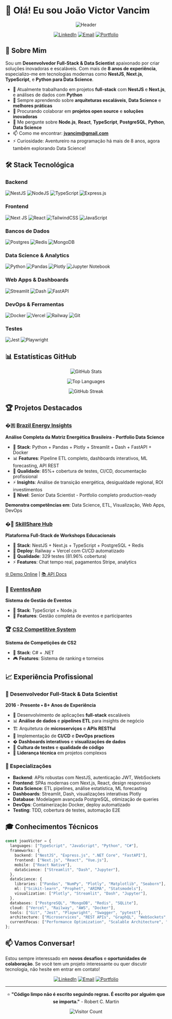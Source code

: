 # 👋 Olá! Eu sou João Victor Vancim

<div align="center">

![Header](https://readme-typing-svg.herokuapp.com?font=Fira+Code&pause=1000&color=2196F3&center=true&vCenter=true&width=500&lines=Full-Stack+Developer;Data+Scientist;NestJS+%7C+Next.js+Expert;Python+%7C+ETL+%7C+Dashboards;8%2B+Anos+de+Experiência;Apaixonado+por+Tecnologia)

[![LinkedIn](https://img.shields.io/badge/LinkedIn-0077B5?style=for-the-badge&logo=linkedin&logoColor=white)](https://linkedin.com/in/jvancim)
[![Email](https://img.shields.io/badge/Email-D14836?style=for-the-badge&logo=gmail&logoColor=white)](mailto:jvancim@gmail.com)
[![Portfolio](https://img.shields.io/badge/Portfolio-FF5722?style=for-the-badge&logo=todoist&logoColor=white)](https://joaovictor.dev)

</div>

## 🚀 Sobre Mim

Sou um **Desenvolvedor Full-Stack & Data Scientist** apaixonado por criar soluções inovadoras e escaláveis. Com mais de **8 anos de experiência**, especializo-me em tecnologias modernas como **NestJS**, **Next.js**, **TypeScript**, e **Python para Data Science**.

- 🔭 Atualmente trabalhando em projetos **full-stack** com **NestJS** e **Next.js**, e análises de dados com **Python**
- 🌱 Sempre aprendendo sobre **arquiteturas escaláveis**, **Data Science** e **melhores práticas**
- 👯 Procurando colaborar em **projetos open source** e **soluções inovadoras**
- 💬 Me pergunte sobre **Node.js**, **React**, **TypeScript**, **PostgreSQL**, **Python**, **Data Science**
- 📫 Como me encontrar: **jvancim@gmail.com**
- ⚡ Curiosidade: Aventureiro na programação há mais de 8 anos, agora também explorando Data Science!

## 🛠️ Stack Tecnológica

### Backend

![NestJS](https://img.shields.io/badge/nestjs-%23E0234E.svg?style=for-the-badge&logo=nestjs&logoColor=white)
![NodeJS](https://img.shields.io/badge/node.js-6DA55F?style=for-the-badge&logo=node.js&logoColor=white)
![TypeScript](https://img.shields.io/badge/typescript-%23007ACC.svg?style=for-the-badge&logo=typescript&logoColor=white)
![Express.js](https://img.shields.io/badge/express.js-%23404d59.svg?style=for-the-badge&logo=express&logoColor=%2361DAFB)

### Frontend

![Next JS](https://img.shields.io/badge/Next-black?style=for-the-badge&logo=next.js&logoColor=white)
![React](https://img.shields.io/badge/react-%2320232a.svg?style=for-the-badge&logo=react&logoColor=%2361DAFB)
![TailwindCSS](https://img.shields.io/badge/tailwindcss-%2338B2AC.svg?style=for-the-badge&logo=tailwind-css&logoColor=white)
![JavaScript](https://img.shields.io/badge/javascript-%23323330.svg?style=for-the-badge&logo=javascript&logoColor=%23F7DF1E)

### Bancos de Dados

![Postgres](https://img.shields.io/badge/postgres-%23316192.svg?style=for-the-badge&logo=postgresql&logoColor=white)
![Redis](https://img.shields.io/badge/redis-%23DD0031.svg?style=for-the-badge&logo=redis&logoColor=white)
![MongoDB](https://img.shields.io/badge/MongoDB-%234ea94b.svg?style=for-the-badge&logo=mongodb&logoColor=white)

### Data Science & Analytics

![Python](https://img.shields.io/badge/python-3670A0?style=for-the-badge&logo=python&logoColor=ffdd54)
![Pandas](https://img.shields.io/badge/pandas-%23150458.svg?style=for-the-badge&logo=pandas&logoColor=white)
![Plotly](https://img.shields.io/badge/Plotly-%233F4F75.svg?style=for-the-badge&logo=plotly&logoColor=white)
![Jupyter Notebook](https://img.shields.io/badge/jupyter-%23FA0F00.svg?style=for-the-badge&logo=jupyter&logoColor=white)

### Web Apps & Dashboards

![Streamlit](https://img.shields.io/badge/Streamlit-%23FE4B4B.svg?style=for-the-badge&logo=streamlit&logoColor=white)
![Dash](https://img.shields.io/badge/dash-008DE4?style=for-the-badge&logo=dash&logoColor=white)
![FastAPI](https://img.shields.io/badge/FastAPI-005571?style=for-the-badge&logo=fastapi)

### DevOps & Ferramentas

![Docker](https://img.shields.io/badge/docker-%230db7ed.svg?style=for-the-badge&logo=docker&logoColor=white)
![Vercel](https://img.shields.io/badge/vercel-%23000000.svg?style=for-the-badge&logo=vercel&logoColor=white)
![Railway](https://img.shields.io/badge/Railway-131415?style=for-the-badge&logo=railway&logoColor=white)
![Git](https://img.shields.io/badge/git-%23F05033.svg?style=for-the-badge&logo=git&logoColor=white)

### Testes

![Jest](https://img.shields.io/badge/-jest-%23C21325?style=for-the-badge&logo=jest&logoColor=white)
![Playwright](https://img.shields.io/badge/Playwright-45ba4b?style=for-the-badge&logo=Playwright&logoColor=white)

## 📊 Estatísticas GitHub

<div align="center">

![GitHub Stats](https://github-readme-stats.vercel.app/api?username=VANCIMJOAO&show_icons=true&theme=tokyonight&hide_border=true&count_private=true)

![Top Languages](https://github-readme-stats.vercel.app/api/top-langs/?username=VANCIMJOAO&layout=compact&theme=tokyonight&hide_border=true)

![GitHub Streak](https://github-readme-streak-stats.herokuapp.com/?user=VANCIMJOAO&theme=tokyonight&hide_border=true)

</div>

## 🏆 Projetos Destacados

### �🇷 [Brazil Energy Insights](https://github.com/VANCIMJOAO/brazil-energy-insights)

**Análise Completa da Matriz Energética Brasileira - Portfolio Data Science**

- 🔧 **Stack**: Python + Pandas + Plotly + Streamlit + Dash + FastAPI + Docker
- 📊 **Features**: Pipeline ETL completo, dashboards interativos, ML forecasting, API REST
- 🧪 **Qualidade**: 85%+ cobertura de testes, CI/CD, documentação profissional
- ⚡ **Insights**: Análise de transição energética, desigualdade regional, ROI investimentos
- 🎯 **Nível**: Senior Data Scientist - Portfolio completo production-ready

**Demonstra competências em**: Data Science, ETL, Visualização, Web Apps, DevOps

### �🌟 [SkillShare Hub](https://github.com/VANCIMJOAO/skillshare-hub)

**Plataforma Full-Stack de Workshops Educacionais**

- 🔧 **Stack**: NestJS + Next.js + TypeScript + PostgreSQL + Redis
- 🚀 **Deploy**: Railway + Vercel com CI/CD automatizado
- 🧪 **Qualidade**: 329 testes (81.96% cobertura)
- ⚡ **Features**: Chat tempo real, pagamentos Stripe, analytics

[🌐 Demo Online](https://skillshare-hub-wine.vercel.app) | [📚 API Docs](https://skillsharehub-production.up.railway.app/api/docs)

### 🎯 [EventosApp](https://github.com/VANCIMJOAO/EVENTOSAPP)

**Sistema de Gestão de Eventos**

- 🔧 **Stack**: TypeScript + Node.js
- 📱 **Features**: Gestão completa de eventos e participantes

### 🏆 [CS2 Competitive System](https://github.com/VANCIMJOAO/CS2COMPETITIVESYSTEM)

**Sistema de Competições de CS2**

- 🔧 **Stack**: C# + .NET
- 🎮 **Features**: Sistema de ranking e torneios

## 📈 Experiência Profissional

### 💼 **Desenvolvedor Full-Stack & Data Scientist**

**2016 - Presente • 8+ Anos de Experiência**

- 🚀 Desenvolvimento de aplicações **full-stack** escaláveis
- 📊 **Análise de dados** e **pipelines ETL** para insights de negócio  
- 🏗️ Arquitetura de **microserviços** e **APIs RESTful**
- 🔄 Implementação de **CI/CD** e **DevOps practices**
- � **Dashboards interativos** e **visualizações de dados**
- 🧪 **Cultura de testes** e **qualidade de código**
- 🎯 **Liderança técnica** em projetos complexos

### 🎯 Especializações

- **Backend**: APIs robustas com NestJS, autenticação JWT, WebSockets
- **Frontend**: SPAs modernas com Next.js, React, design responsivo
- **Data Science**: ETL pipelines, análise estatística, ML forecasting
- **Dashboards**: Streamlit, Dash, visualizações interativas Plotly
- **Database**: Modelagem avançada PostgreSQL, otimização de queries
- **DevOps**: Containerização Docker, deploy automatizado
- **Testing**: TDD, cobertura de testes, automação E2E

## 🎓 Conhecimentos Técnicos

```typescript
const joaoVictor = {
  languages: ["TypeScript", "JavaScript", "Python", "C#"],
  frameworks: {
    backend: ["NestJS", "Express.js", ".NET Core", "FastAPI"],
    frontend: ["Next.js", "React", "Vue.js"],
    mobile: ["React Native"],
    dataScience: ["Streamlit", "Dash", "Jupyter"],
  },
  dataScience: {
    libraries: ["Pandas", "NumPy", "Plotly", "Matplotlib", "Seaborn"],
    ml: ["Scikit-learn", "Prophet", "ARIMA", "Statsmodels"],
    visualization: ["Plotly", "Streamlit", "Dash", "Jupyter"],
  },
  databases: ["PostgreSQL", "MongoDB", "Redis", "SQLite"],
  cloud: ["Vercel", "Railway", "AWS", "Docker"],
  tools: ["Git", "Jest", "Playwright", "Swagger", "pytest"],
  architecture: ["Microservices", "REST APIs", "GraphQL", "WebSockets", "ETL Pipelines"],
  currentFocus: ["Performance Optimization", "Scalable Architecture", "Data Science & ML"],
};
```

## 📫 Vamos Conversar!

Estou sempre interessado em **novos desafios** e **oportunidades de colaboração**. Se você tem um projeto interessante ou quer discutir tecnologia, não hesite em entrar em contato!

<div align="center">

[![LinkedIn](https://img.shields.io/badge/LinkedIn-Conectar-0077B5?style=for-the-badge&logo=linkedin)](https://linkedin.com/in/jvancim)
[![Email](https://img.shields.io/badge/Email-Contato-D14836?style=for-the-badge&logo=gmail)](mailto:jvancim@gmail.com)
[![Portfolio](https://img.shields.io/badge/Portfolio-Visitar-FF5722?style=for-the-badge&logo=todoist)](https://joaovictor.dev)

---

⭐ **"Código limpo não é escrito seguindo regras. É escrito por alguém que se importa."** - Robert C. Martin

![Visitor Count](https://komarev.com/ghpvc/?username=VANCIMJOAO&color=blue&style=flat-square&label=Profile+Views)

</div>
